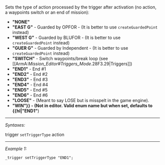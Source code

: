 Sets the type of action processed by the trigger after activation (no action, a waypoints switch or an end of mission):

* **"NONE"**
* **"EAST G"** - Guarded by OPFOR - (It is better to use `createGuardedPoint` instead)
* **"WEST G"** - Guarded by BLUFOR - (It is better to use `createGuardedPoint` instead)
* **"GUER G"** - Guarded by Independent - (It is better to use `createGuardedPoint` instead)
* **"SWITCH"** - Switch waypoints/break loop (see [[ArmA:_Mission_Editor#Triggers_Mode_.28F3.29|Triggers]])
* **"END1"** - End #1
* **"END2"** - End #2
* **"END3"** - End #3
* **"END4"** - End #4
* **"END5"** - End #5
* **"END6"** - End #6
* **"LOOSE"** - (Meant to say LOSE but is misspelt in the game engine).
* **"WIN"}} - (Not in editor. Valid enum name but when set, defaults to {{hl|"END1"**)


---
*Syntaxes:*

trigger `setTriggerType` action

---
*Example 1:*

```sqf
_trigger setTriggerType "END1";
```